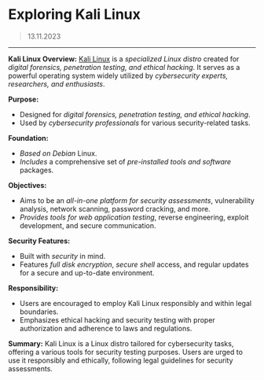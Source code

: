 # Exploring Kali Linux
> 13.11.2023
---

**Kali Linux Overview:**
[Kali Linux](https://www.kali.org) is a *specialized Linux distro* created for *digital forensics, penetration testing, and ethical hacking*. It serves as a powerful operating system widely utilized by *cybersecurity experts, researchers, and enthusiasts*.

**Purpose:**
- Designed for *digital forensics, penetration testing, and ethical hacking*.
- Used by *cybersecurity professionals* for various security-related tasks.

**Foundation:**
- *Based on Debian* Linux.
- *Includes* a comprehensive set of *pre-installed tools and software* packages.

**Objectives:**
- Aims to be an *all-in-one platform for security assessments*, vulnerability analysis, network scanning, password cracking, and more.
- *Provides tools for web application testing*, reverse engineering, exploit development, and secure communication.

**Security Features:**
- Built with *security* in mind.
- Features *full disk encryption*, *secure shell* access, and regular updates for a secure and up-to-date environment.

**Responsibility:**
- Users are encouraged to employ Kali Linux responsibly and within legal boundaries.
 - Emphasizes ethical hacking and security testing with proper authorization and adherence to laws and regulations.

**Summary:**
Kali Linux is a Linux distro tailored for cybersecurity tasks, offering a various tools for security testing purposes. Users are urged to use it responsibly and ethically, following legal guidelines for security assessments.